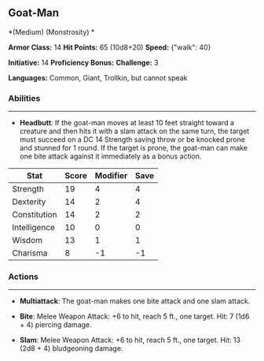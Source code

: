 ## Goat-Man
*(Medium) (Monstrosity) *

**Armor Class:** 14
**Hit Points:** 65 (10d8+20)
**Speed:** {"walk": 40}

**Initiative:** 14
**Proficiency Bonus:**
**Challenge:** 3

**Languages:** Common, Giant, Trollkin, but cannot speak

### Abilities
 --- 
- **Headbutt**: If the goat-man moves at least 10 feet straight toward a creature and then hits it with a slam attack on the same turn, the target must succeed on a DC 14 Strength saving throw or be knocked prone and stunned for 1 round. If the target is prone, the goat-man can make one bite attack against it immediately as a bonus action.



| Stat | Score | Modifier | Save |
| ---- | ---- | ---- | ---- |
| Strength | 19 | 4 | 4 |
| Dexterity | 14 | 2 | 4 |
| Constitution | 14 | 2 | 2 |
| Intelligence | 10 | 0 | 0 |
| Wisdom | 13 | 1 | 1 |
| Charisma | 8 | -1 | -1 |

### Actions
 --- 
- **Multiattack**: The goat-man makes one bite attack and one slam attack.

- **Bite**: Melee Weapon Attack: +6 to hit, reach 5 ft., one target. Hit: 7 (1d6 + 4) piercing damage.

- **Slam**: Melee Weapon Attack: +6 to hit, reach 5 ft., one target. Hit: 13 (2d8 + 4) bludgeoning damage.

